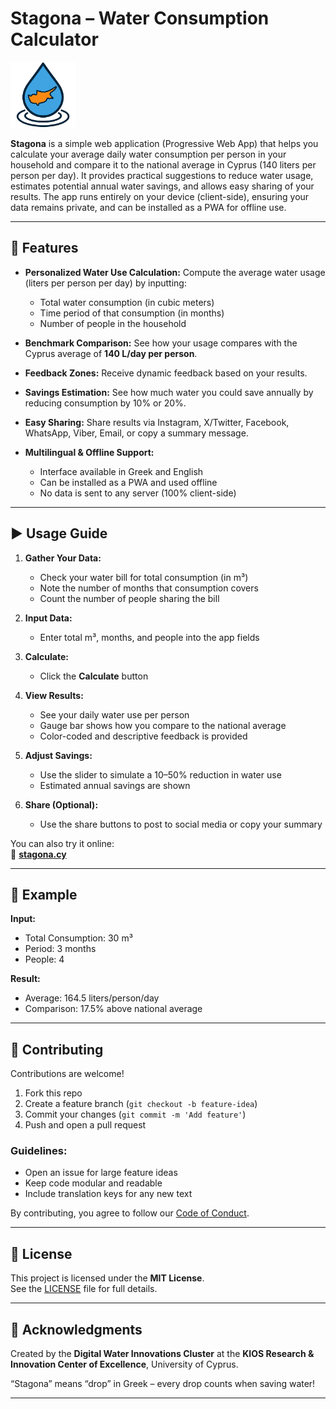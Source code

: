 # Stagona – Water Consumption Calculator

<img src="/assets/images/logo.png" alt="Stagona Logo" width="105px" />

**Stagona** is a simple web application (Progressive Web App) that helps you calculate your average daily water consumption per person in your household and compare it to the national average in Cyprus (140 liters per person per day). It provides practical suggestions to reduce water usage, estimates potential annual water savings, and allows easy sharing of your results. The app runs entirely on your device (client-side), ensuring your data remains private, and can be installed as a PWA for offline use.

---

## 🚰 Features

- **Personalized Water Use Calculation:** Compute the average water usage (liters per person per day) by inputting:
  - Total water consumption (in cubic meters)
  - Time period of that consumption (in months)
  - Number of people in the household

- **Benchmark Comparison:** See how your usage compares with the Cyprus average of **140 L/day per person**.

- **Feedback Zones:** Receive dynamic feedback based on your results.

- **Savings Estimation:** See how much water you could save annually by reducing consumption by 10% or 20%.

- **Easy Sharing:** Share results via Instagram, X/Twitter, Facebook, WhatsApp, Viber, Email, or copy a summary message.

- **Multilingual & Offline Support:**
  - Interface available in Greek and English
  - Can be installed as a PWA and used offline
  - No data is sent to any server (100% client-side)

---

## ▶️ Usage Guide

1. **Gather Your Data:**
   - Check your water bill for total consumption (in m³)
   - Note the number of months that consumption covers
   - Count the number of people sharing the bill

2. **Input Data:**
   - Enter total m³, months, and people into the app fields

3. **Calculate:**
   - Click the **Calculate** button

4. **View Results:**
   - See your daily water use per person
   - Gauge bar shows how you compare to the national average
   - Color-coded and descriptive feedback is provided

5. **Adjust Savings:**
   - Use the slider to simulate a 10–50% reduction in water use
   - Estimated annual savings are shown

6. **Share (Optional):**
   - Use the share buttons to post to social media or copy your summary

You can also try it online:  
🔗 **[stagona.cy](https://stagona.cy)**

---

## 🧪 Example

**Input:**
- Total Consumption: 30 m³
- Period: 3 months
- People: 4

**Result:**
- Average: 164.5 liters/person/day
- Comparison: 17.5% above national average

---

## 🤝 Contributing

Contributions are welcome!

1. Fork this repo
2. Create a feature branch (`git checkout -b feature-idea`)
3. Commit your changes (`git commit -m 'Add feature'`)
4. Push and open a pull request

### Guidelines:
- Open an issue for large feature ideas
- Keep code modular and readable
- Include translation keys for any new text

By contributing, you agree to follow our [Code of Conduct](https://www.contributor-covenant.org/version/2/1/code_of_conduct/).

---

## 📄 License

This project is licensed under the **MIT License**.  
See the [LICENSE](LICENSE) file for full details.

---

## 🙏 Acknowledgments

Created by the **Digital Water Innovations Cluster** at the **KIOS Research & Innovation Center of Excellence**, University of Cyprus.

“Stagona” means “drop” in Greek – every drop counts when saving water!

---


